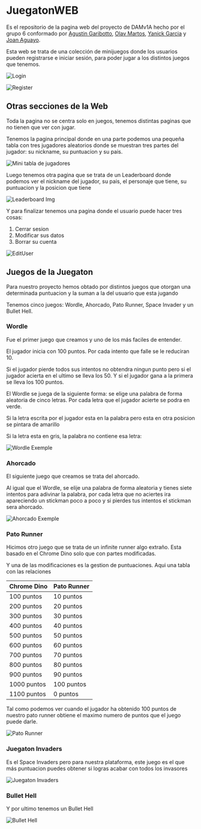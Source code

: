 # JuegatonWEB
Es el repositorio de la pagina web del proyecto de DAMv1A hecho por el grupo 6 conformado por [Agustin Garibotto](agustin.garibotto.7e6@itb.cat), [Olav Martos](olav.martos.7e4@itb.cat), [Yanick Garcia](
yanick.garcia.7e6@itb.cat) y [Joan Aguayo](joan.aguayo.7e6@itb.cat).

Esta web se trata de una colección de minijuegos donde los usuarios pueden registrarse e iniciar sesión, para poder jugar a los distintos juegos que tenemos.

![Login](/Resources/documentacion/login.png)

![Register](/Resources/documentacion/register.png)

## Otras secciones de la Web
Toda la pagina no se centra solo en juegos, tenemos distintas paginas que no tienen que ver con jugar.

Tenemos la pagina principal donde en una parte podemos una pequeña tabla con tres jugadores aleatorios donde se muestran tres partes del jugador: su nickname, su puntuacion y su pais.

![Mini tabla de jugadores](/Resources/documentacion/minitabla.png)

Luego tenemos otra pagina que se trata de un Leaderboard donde podemos ver el nickname del jugador, su pais, el personaje que tiene, su puntuacion y la posicion que tiene

![Leaderboard Img](/Resources/documentacion/leaderboard.png)

Y para finalizar tenemos una pagina donde el usuario puede hacer tres cosas:

1. Cerrar sesion
2. Modificar sus datos
3. Borrar su cuenta

![EditUser](/Resources/documentacion/edituser.png)

## Juegos de la Juegaton
Para nuestro proyecto hemos obtado por distintos juegos que otorgan una determinada puntuacion y la suman a la del usuario que esta jugando

Tenemos cinco juegos: Wordle, Ahorcado, Pato Runner, Space Invader y un Bullet Hell.

### Wordle
Fue el primer juego que creamos y uno de los más faciles de entender.

El jugador inicia con 100 puntos. Por cada intento que falle se le reduciran 10.

Si el jugador pierde todos sus intentos no obtendra ningun punto pero si el jugador acierta en el ultimo se lleva los 50. Y si el jugador gana a la primera se lleva los 100 puntos.

El Wordle se juega de la siguiente forma: se elige una palabra de forma aleatoria de cinco letras. Por cada letra que el jugador acierte se podra en verde.

Si la letra escrita por el jugador esta en la palabra pero esta en otra posicion se pintara de amarillo

Si la letra esta en gris, la palabra no contiene esa letra:

![Wordle Exemple](/Resources/documentacion/wordle.png)

### Ahorcado

El siguiente juego que creamos se trata del ahorcado.

Al igual que el Wordle, se elije una palabra de forma aleatoria y tienes siete intentos para adivinar la palabra, por cada letra que no aciertes ira apareciendo un stickman poco a poco y si pierdes tus intentos el stickman sera ahorcado.

![Ahorcado Exemple](/Resources/documentacion/ahorcado.png)

### Pato Runner

Hicimos otro juego que se trata de un infinite runner algo extraño. Esta basado en el Chrome Dino solo que con partes modificadas.

Y una de las modificaciones es la gestion de puntuaciones. Aqui una tabla con las relaciones

| Chrome Dino | Pato Runner |
| --- | --- |
| 100 puntos | 10 puntos |
| 200 puntos | 20 puntos |
| 300 puntos | 30 puntos |
| 400 puntos | 40 puntos |
| 500 puntos | 50 puntos |
| 600 puntos | 60 puntos |
| 700 puntos | 70 puntos |
| 800 puntos | 80 puntos |
| 900 puntos | 90 puntos |
| 1000 puntos | 100 puntos |
| 1100 puntos | 0 puntos |

Tal como podemos ver cuando el jugador ha obtenido 100 puntos de nuestro pato runner obtiene el maximo numero de puntos que el juego puede darle.

![Pato Runner](/Resources/documentacion/patorunner.png)

### Juegaton Invaders
Es el Space Invaders pero para nuestra plataforma, este juego es el que más puntuacion puedes obtener si logras acabar con todos los invasores

![Juegaton Invaders](/Resources/documentacion/invaders.png)

### Bullet Hell
Y por ultimo tenemos un Bullet Hell

![Bullet Hell](/Resources/documentacion/bullethell.png)

